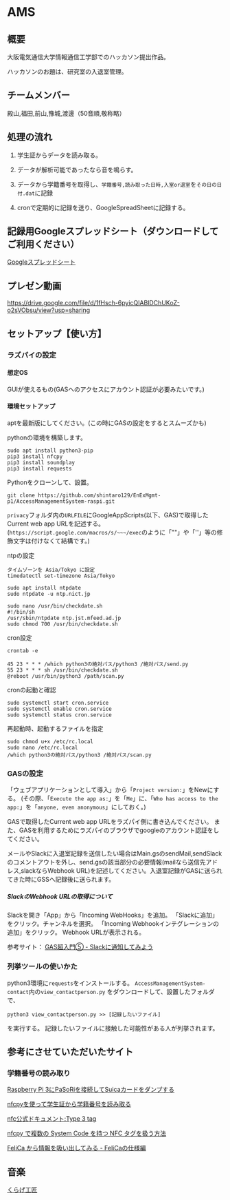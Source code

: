 # AMS
## 概要
大阪電気通信大学情報通信工学部でのハッカソン提出作品。
 
ハッカソンのお題は、研究室の入退室管理。
 
 
## チームメンバー
殿山,福田,前山,豫城,渡邊（50音順,敬称略）
 
 
## 処理の流れ
1. 学生証からデータを読み取る。
 
2. データが解析可能であったなら音を鳴らす。

3. データから学籍番号を取得し、`学籍番号,読み取った日時,入室or退室`を`その日の日付.dat`に記録
 
4. cronで定期的に記録を送り、GoogleSpreadSheetに記録する。 

 
## 記録用Googleスプレッドシート（ダウンロードしてご利用ください）
[Googleスプレッドシート](https://docs.google.com/spreadsheets/d/1bU7MB-2ilCXyXzAKiwMG6wuOpP0hoI-oNDFW0h_naJw/edit?usp=sharing)
 
 
## プレゼン動画
https://drive.google.com/file/d/1fHsch-6pyicQIABlDChUKoZ-o2sVObsu/view?usp=sharing
 
## セットアップ【使い方】
### ラズパイの設定
#### 想定OS
GUIが使えるもの(GASへのアクセスにアカウント認証が必要みたいです。)
 
#### 環境セットアップ
aptを最新版にしてください。(この時にGASの設定をするとスムーズかも)
 
pythonの環境を構築します。
```
sudo apt install python3-pip
pip3 install nfcpy
pip3 install soundplay
pip3 install requests
```
 
Pythonをクローンして、設置。
```
git clone https://github.com/shintaro129/EnExMgmt-p1/AccessManagementSystem-raspi.git
```
 
`privacy`フォルダ内の`URLFILE`にGoogleAppScripts(以下、GAS)で取得したCurrent web app URLを記述する。
(`https://script.google.com/macros/s/~~~/exec`のように「""」や「''」等の修飾文字は付けなくて結構です。)
 
ntpの設定
```
タイムゾーンを Asia/Tokyo に設定
timedatectl set-timezone Asia/Tokyo
 
sudo apt install ntpdate
sudo ntpdate -u ntp.nict.jp
```
```
sudo nano /usr/bin/checkdate.sh
#!/bin/sh
/usr/sbin/ntpdate ntp.jst.mfeed.ad.jp
sudo chmod 700 /usr/bin/checkdate.sh
```
 
 
cron設定
```
crontab -e
```
```
45 23 * * * /which python3の絶対パス/python3 /絶対パス/send.py
55 23 * * * sh /usr/bin/checkdate.sh
@reboot /usr/bin/python3 /path/scan.py
```
 
cronの起動と確認
```
sudo systemctl start cron.service
sudo systemctl enable cron.service
sudo systemctl status cron.service
```
 
再起動時、起動するファイルを指定
```
sudo chmod u+x /etc/rc.local
sudo nano /etc/rc.local
/which python3の絶対パス/python3 /絶対パス/scan.py
```
 
### GASの設定
 
「ウェブアプリケーションとして導入」から「`Project version:`」をNewにする。
(その際、「`Execute the app as:`」を「`Me`」に、「`Who has access to the app:`」を「`anyone, even anonymous`」にしておく。)
 
GASで取得したCurrent web app URLをラズパイ側に書き込んでください。
また、GASを利用するためにラズパイのブラウザでgoogleのアカウント認証をしてください。
 
メールやSlackに入退室記録を送信したい場合はMain.gsのsendMail,sendSlackのコメントアウトを外し、send.gsの該当部分の必要情報(mailなら送信先アドレス,slackならWebhook URL)を記述してください。入退室記録がGASに送られてきた時にGSSへ記録後に送られます。
 
##### SlackのWebhook URLの取得について
Slackを開き「App」から「Incoming WebHooks」を追加。
「Slackに追加」をクリック。チャンネルを選択。
「Incoming Webhookインテグレーションの追加」をクリック。
Webhook URLが表示される。
 
参考サイト：
[GAS超入門⑤ - Slackに通知してみよう](https://note.com/skipla/n/na3f7f9cd9b7d)
 
 
### 列挙ツールの使いかた
python3環境に`requests`をインストールする。
`AccessManagementSystem-contact`内の`view_contactperson.py` をダウンロードして、設置したフォルダで、
```
python3 view_contactperson.py >> [記録したいファイル]
```
を実行する。
記録したいファイルに接触した可能性がある人が列挙されます。
 
 
## 参考にさせていただいたサイト
### 学籍番号の読み取り
[Raspberry Pi 3にPaSoRiを接続してSuicaカードをダンプする](https://tomosoft.jp/design/?p=8288)
 
[nfcpyを使って学生証から学籍番号を読み取る](https://aizu-vr.hatenablog.com/entry/2019/08/02/nfcpy%E3%82%92%E4%BD%BF%E3%81%A3%E3%81%A6%E5%AD%A6%E7%94%9F%E8%A8%BC%E3%81%8B%E3%82%89%E5%AD%A6%E7%B1%8D%E7%95%AA%E5%8F%B7%E3%82%92%E8%AA%AD%E3%81%BF%E5%8F%96%E3%82%8B)
 
[nfc公式ドキュメント:Type 3 tag](https://nfcpy.readthedocs.io/en/stable-0.11/modules/tag.html#module-nfc.tag.tt3)
 
[nfcpy で複数の System Code を持つ NFC タグを扱う方法](https://uchan.hateblo.jp/entry/2016/11/18/190237)
 
[FeliCa から情報を吸い出してみる - FeliCaの仕様編](https://qiita.com/YasuakiNakazawa/items/3109df682af2a7032f8d)
 
 
## 音楽
[くらげ工匠](http://www.kurage-kosho.info/index.html)
